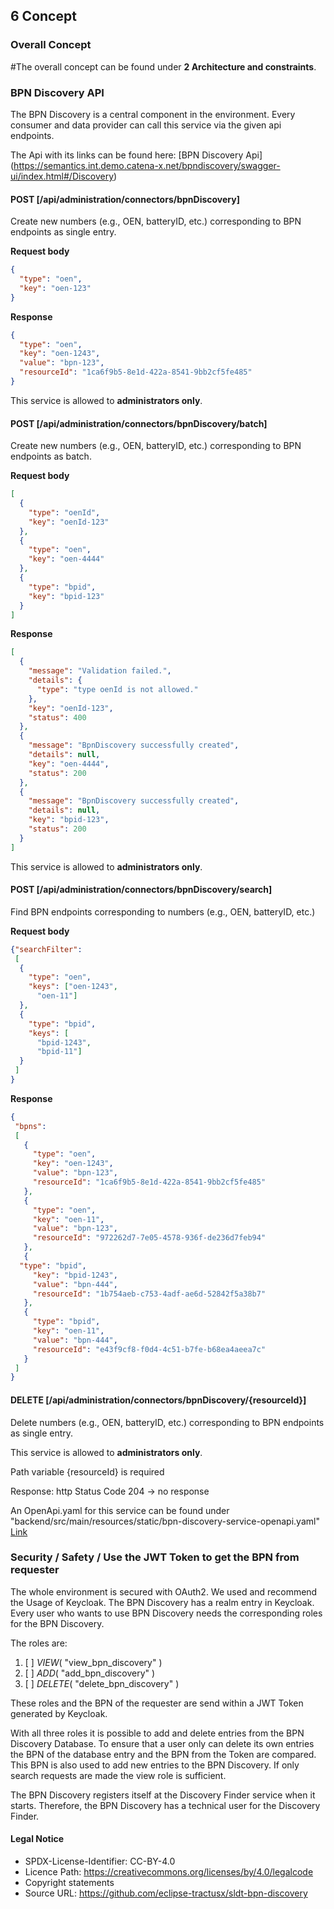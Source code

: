 ## 6 Concept

### Overall Concept

#The overall concept can be found under **2 Architecture and
constraints**.

### BPN Discovery API

The BPN Discovery is a central component in the environment. Every
consumer and data provider can call this service via the given api
endpoints.

The Api with its links can be found here: [BPN Discovery Api] (https://semantics.int.demo.catena-x.net/bpndiscovery/swagger-ui/index.html#/Discovery)


#### POST [/api/administration/connectors/bpnDiscovery]

Create new numbers (e.g., OEN, batteryID, etc.) corresponding to BPN
endpoints as single entry.

**Request body**

```json
{
  "type": "oen",
  "key": "oen-123"
}
```
**Response**

```json
{
  "type": "oen",
  "key": "oen-1243",
  "value": "bpn-123",
  "resourceId": "1ca6f9b5-8e1d-422a-8541-9bb2cf5fe485"
}
```
This service is allowed to **administrators only**.


#### POST [/api/administration/connectors/bpnDiscovery/batch]

Create new numbers (e.g., OEN, batteryID, etc.) corresponding to BPN
endpoints as batch.

**Request body**

```json 
[
  {
    "type": "oenId", 
    "key": "oenId-123"
  }, 
  {
    "type": "oen", 
    "key": "oen-4444"
  }, 
  {
    "type": "bpid", 
    "key": "bpid-123"
  }
]
```

**Response**

```json
[
  {
    "message": "Validation failed.",
    "details": {
      "type": "type oenId is not allowed."
    }, 
    "key": "oenId-123", 
    "status": 400
  }, 
  {
    "message": "BpnDiscovery successfully created", 
    "details": null, 
    "key": "oen-4444", 
    "status": 200
  }, 
  {
    "message": "BpnDiscovery successfully created", 
    "details": null, 
    "key": "bpid-123", 
    "status": 200
  }
]
```

This service is allowed to **administrators only**.


#### POST [/api/administration/connectors/bpnDiscovery/search]

Find BPN endpoints corresponding to numbers (e.g., OEN, batteryID, etc.)

**Request body**

```json
{"searchFilter": 
 [
  {
    "type": "oen", 
    "keys": ["oen-1243",
      "oen-11"]
  }, 
  {
    "type": "bpid", 
    "keys": [
      "bpid-1243", 
      "bpid-11"]
  }
 ]
}
```

**Response**

```json
{
 "bpns": 
 [
   {
     "type": "oen", 
     "key": "oen-1243", 
     "value": "bpn-123", 
     "resourceId": "1ca6f9b5-8e1d-422a-8541-9bb2cf5fe485"
   },
   {
     "type": "oen", 
     "key": "oen-11", 
     "value": "bpn-123",
     "resourceId": "972262d7-7e05-4578-936f-de236d7feb94"
   }, 
   {
  "type": "bpid", 
     "key": "bpid-1243", 
     "value": "bpn-444", 
     "resourceId": "1b754aeb-c753-4adf-ae6d-52842f5a38b7"
   }, 
   {
     "type": "bpid", 
     "key": "oen-11", 
     "value": "bpn-444", 
     "resourceId": "e43f9cf8-f0d4-4c51-b7fe-b68ea4aeea7c"
   }
 ]
}
```

#### DELETE [/api/administration/connectors/bpnDiscovery/{resourceId}]

Delete numbers (e.g., OEN, batteryID, etc.) corresponding to BPN
endpoints as single entry.

This service is allowed to **administrators only**.

Path variable {resourceId} is required

Response: http Status Code 204 -> no response

An OpenApi.yaml for this service can be found under
"backend/src/main/resources/static/bpn-discovery-service-openapi.yaml" [Link](https://github.com/eclipse-tractusx/sldt-bpn-discovery/blob/main/backend/src/main/resources/static/bpn-discovery-service-openapi.yaml)

### Security / Safety / Use the JWT Token to get the BPN from requester

The whole environment is secured with OAuth2. We used and recommend the Usage of Keycloak. The BPN Discovery has a
realm entry in Keycloak. Every user who wants to use BPN Discovery needs
the corresponding roles for the BPN Discovery.

The roles are:

1. [ ] *VIEW*( "view_bpn_discovery" )
2. [ ] *ADD*( "add_bpn_discovery" )
3. [ ] *DELETE*( "delete_bpn_discovery" )

These roles and the BPN of the requester are send within a JWT Token
generated by Keycloak.

With all three roles it is possible to add and delete entries from the
BPN Discovery Database. To ensure that a user only can delete its own entries the BPN of the database entry and the BPN 
from the Token are compared.
This BPN is also used to add new entries to the BPN Discovery.
If only search requests are made the view role is sufficient.

The BPN Discovery registers itself at the Discovery Finder service when
it starts. Therefore, the BPN Discovery has a technical user for the
Discovery Finder.

#### Legal Notice
* SPDX-License-Identifier: CC-BY-4.0
* Licence Path: https://creativecommons.org/licenses/by/4.0/legalcode
* Copyright statements
* Source URL: https://github.com/eclipse-tractusx/sldt-bpn-discovery